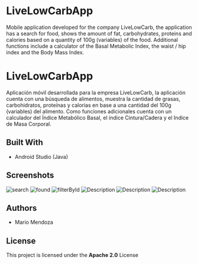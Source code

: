 # LiveLowCarbApp
Mobile application developed for the company LiveLowCarb, the application has a search for food, shows the amount of fat, carbohydrates, proteins and calories based on a quantity of 100g (variables) of the food. Additional functions include a calculator of the Basal Metabolic Index, the waist / hip index and the Body Mass Index.

# LiveLowCarbApp
Aplicación móvil desarrollada para la empresa LiveLowCarb, la aplicación cuenta con una búsqueda de alimentos, muestra la cantidad de grasas, carbohidratos, proteínas y calorias en base a una cantidad del 100g (variables) del alimento. Como funciones adicionales cuenta con un calculador del Índice Metabólico Basal, el índice Cintura/Cadera y el Indice de Masa Corporal.

## Built With
 - Android Studio (Java)
 
 ## Screenshots 

![search](http://mariomendoza.com.ve/img/portafolio/livelowcarbapp/2.png)
![found](http://mariomendoza.com.ve/img/portafolio/livelowcarbapp/3.png)
![filterById](http://mariomendoza.com.ve/img/portafolio/livelowcarbapp/6.png)
![Description](http://mariomendoza.com.ve/img/portafolio/livelowcarbapp/7.png)
![Description](http://mariomendoza.com.ve/img/portafolio/livelowcarbapp/8.png)
![Description](http://mariomendoza.com.ve/img/portafolio/livelowcarbapp/11.png)

## Authors
* Mario Mendoza

## License
This project is licensed under the **Apache 2.0** License
